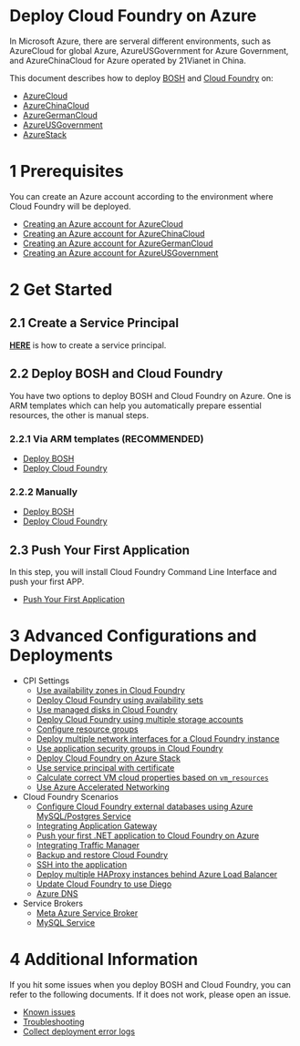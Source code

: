 # Deploy Cloud Foundry on Azure

In Microsoft Azure, there are serveral different environments, such as AzureCloud for global Azure, AzureUSGovernment for Azure Government, and AzureChinaCloud for Azure operated by 21Vianet in China.

This document describes how to deploy [BOSH](http://bosh.io/) and [Cloud Foundry](https://www.cloudfoundry.org/) on:
* [AzureCloud](https://azure.microsoft.com/en-us/)
* [AzureChinaCloud](https://www.azure.cn/)
* [AzureGermanCloud](https://azure.microsoft.com/en-us/overview/clouds/germany/)
* [AzureUSGovernment](http://www.azure.com/gov)
* [AzureStack](https://azure.microsoft.com/en-us/overview/azure-stack/)

# 1 Prerequisites

You can create an Azure account according to the environment where Cloud Foundry will be deployed.

* [Creating an Azure account for AzureCloud](https://azure.microsoft.com/en-us/pricing/free-trial/)
* [Creating an Azure account for AzureChinaCloud](https://www.azure.cn/pricing/pia/)
* [Creating an Azure account for AzureGermanCloud](https://azure.microsoft.com/en-us/free/germany/)
* [Creating an Azure account for AzureUSGovernment](https://azuregov.microsoft.com/trial/azuregovtrial)

# 2 Get Started

## 2.1 Create a Service Principal

[**HERE**](./get-started/create-service-principal.md) is how to create a service principal.

## 2.2 Deploy BOSH and Cloud Foundry

You have two options to deploy BOSH and Cloud Foundry on Azure. One is ARM templates which can help you automatically prepare essential resources, the other is manual steps.

### 2.2.1 Via ARM templates (**RECOMMENDED**)

* [Deploy BOSH](./get-started/via-arm-templates/deploy-bosh-via-arm-templates.md)
* [Deploy Cloud Foundry](./get-started/via-arm-templates/deploy-cloudfoundry-via-arm-templates.md)

### 2.2.2 Manually

* [Deploy BOSH](https://bosh.io/docs/init-azure.html)
* [Deploy Cloud Foundry](https://docs.cloudfoundry.org/deploying/azure/index.html)

## 2.3 Push Your First Application

In this step, you will install Cloud Foundry Command Line Interface and push your first APP.

* [Push Your First Application](./get-started/push-demo-app.md)

# 3 Advanced Configurations and Deployments

* CPI Settings
  * [Use availability zones in Cloud Foundry](./advanced/availability-zone/)
  * [Deploy Cloud Foundry using availability sets](./advanced/deploy-cloudfoundry-with-availability-sets/)
  * [Use managed disks in Cloud Foundry](./advanced/managed-disks/)
  * [Deploy Cloud Foundry using multiple storage accounts](./advanced/deploy-cloudfoundry-with-multiple-storage-accounts/)
  * [Configure resource groups](./advanced/configure-resource-groups/)
  * [Deploy multiple network interfaces for a Cloud Foundry instance](./advanced/deploy-multiple-network-interfaces/)
  * [Use application security groups in Cloud Foundry](./advanced/application-security-groups/)
  * [Deploy Cloud Foundry on Azure Stack](./advanced/azure-stack/)
  * [Use service principal with certificate](./advanced/use-service-principal-with-certificate/)
  * [Calculate correct VM cloud properties based on `vm_resources`](./advanced/calculate-vm-cloud-properties/)
  * [Use Azure Accelerated Networking](./advanced/accelerated-networking/)
* Cloud Foundry Scenarios
  * [Configure Cloud Foundry external databases using Azure MySQL/Postgres Service](./advanced/configure-cf-external-databases-using-azure-mysql-postgres-service)
  * [Integrating Application Gateway](./advanced/application-gateway/)
  * [Push your first .NET application to Cloud Foundry on Azure](./advanced/push-your-first-net-application-to-cloud-foundry-on-azure/)
  * [Integrating Traffic Manager](./advanced/traffic-manager/)
  * [Backup and restore Cloud Foundry](./advanced/backup-and-restore-cloud-foundry/)
  * [SSH into the application](./advanced/cf-ssh-application/)
  * [Deploy multiple HAProxy instances behind Azure Load Balancer](./advanced/deploy-multiple-haproxy/)
  * [Update Cloud Foundry to use Diego](./advanced/switch-to-diego-default-architecture/)
  * [Azure DNS](./advanced/deploy-azuredns/)
* Service Brokers
  * [Meta Azure Service Broker](https://github.com/Azure/meta-azure-service-broker)
  * [MySQL Service](./advanced/deploy-mysql/)

# 4 Additional Information

If you hit some issues when you deploy BOSH and Cloud Foundry, you can refer to the following documents. If it does not work, please open an issue.

* [Known issues](./additional-information/known-issues.md)
* [Troubleshooting](./additional-information/troubleshooting.md)
* [Collect deployment error logs](./additional-information/collect-deployment-err-logs.md)
